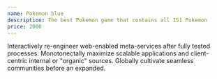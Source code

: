 ```yaml
---
name: Pokemon blue
description: The best Pokemon game that contains all 151 Pokemon
price: 2000
---
```


Interactively re-engineer web-enabled meta-services after fully tested processes. Monotonectally maximize scalable applications and client-centric internal or "organic" sources. Globally cultivate seamless communities before an expanded.